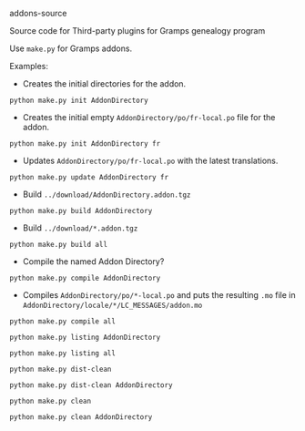 addons-source

Source code for Third-party plugins for Gramps genealogy program

Use `make.py` for Gramps addons.

Examples:
* Creates the initial directories for the addon.
```
python make.py init AddonDirectory
```

* Creates the initial empty `AddonDirectory/po/fr-local.po` file for the addon.
```
python make.py init AddonDirectory fr
```

* Updates `AddonDirectory/po/fr-local.po` with the latest translations.
```
python make.py update AddonDirectory fr
```

* Build `../download/AddonDirectory.addon.tgz`
```
python make.py build AddonDirectory
```

* Build `../download/*.addon.tgz`
```
python make.py build all
```

* Compile the named Addon Directory?
```
python make.py compile AddonDirectory
```

* Compiles `AddonDirectory/po/*-local.po` and puts the resulting `.mo` file in `AddonDirectory/locale/*/LC_MESSAGES/addon.mo`
```
python make.py compile all
```

```
python make.py listing AddonDirectory
```

```
python make.py listing all
```

```
python make.py dist-clean
```

```
python make.py dist-clean AddonDirectory
```

```
python make.py clean
```

```
python make.py clean AddonDirectory
```
